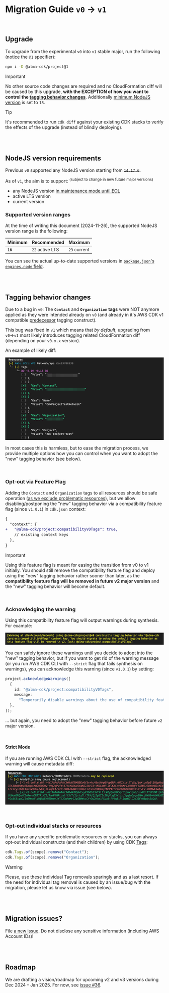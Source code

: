 # Migration Guide `v0` → `v1`

<br/>

## Upgrade

To upgrade from the experimental `v0` into `v1` stable major, run the following (notice the `@1` specifier):

```sh
npm i -D @alma-cdk/project@1
```

> [!Important]
> No other source code changes are required and no CloudFormation diff will be caused by this upgrade, **with the EXCEPTION of how you want to control the [tagging behavior changes](#tagging-behavior-changes)**. Additionally [minimum NodeJS version](#nodejs-version-requirements) is set to `18`.

> [!Tip]
> It's recommended to run `cdk diff` against your existing CDK stacks to verify the effects of the upgrade (instead of blindly deploying).

<br/><br/>

## NodeJS version requirements

Previous `v0` supported any NodeJS version starting from ~~`14.17.6`~~.

As of `v1`, the aim is to support: <sup>(subject to change in new future major versions)</sup>

- any NodeJS version [in maintenance mode until EOL](https://github.com/nodejs/Release?tab=readme-ov-file#release-schedule)
- active LTS version
- current version

### Supported version ranges

At the time of writing this document (2024-11-26), the supported NodeJS version range is the following:

| Minimum  | Recommended     | Maximum      |
| -------- | --------------- | ------------ |
| **`18`** | `22` active LTS | `23` current |

You can see the actual up-to-date supported versions in [`package.json`'s `engines.node` field](/package.json).

<br/><br/>

## Tagging behavior changes

Due to a bug in `v0`: The **`Contact`** and **`Organization` tags** were NOT anymore applied as they were intended already on `v0` (and already in it's AWS CDK v1 compatible [predecessor](https://github.com/almamedia/alma-cdk-jsii-tag-and-name/) tagging construct).

This bug was fixed in `v1` which means that _by default_, upgrading from `v0`→`v1` most likely introduces tagging related CloudFormation diff (depending on your `v0.x.x` version).

An example of likely diff:

![CloudFormation Diff example when upgrading from v0 to v1](/assets/v0-to-v1-tag-diff.png)

In most cases this is harmless, but to ease the migration process, we provide multiple options how you can control when you want to adopt the "new" tagging behavior (see below).

<br/>

### Opt-out via Feature Flag

Adding the `Contact` and `Organization` tags to all resources should be safe operation ([as we exclude problematic resources](https://github.com/alma-cdk/project/blob/main/src/smartstack/tags/exclude.ts)), but we allow disabling/postponing the "new" tagging behavior via a compatibility feature flag (since `v1.0.1`) in `cdk.json` context:

```diff
{
  "context": {
+   "@alma-cdk/project:compatibilityV0Tags": true,
    // existing context keys
  },
}
```

> [!Important]
> Using this feature flag is meant for easing the transition from v0 to v1 initially. You should still remove the compatibility feature flag and deploy using the "new" tagging behavior rather sooner than later, as the **compatibility feature flag will be removed in future v2 major version** and the "new" tagging behavior will become default.

<br/>

### Acknowledging the warning

Using this compatibility feature flag will output warnings during synthesis. For example:

![Warning output from CDK CLI when compatibility flag used](/assets/v0-to-v1-compat-feature-flag-warning.png)

You can safely ignore these warnings until you decide to adopt into the "new" tagging behavior, but if you want to get rid of the warning message (or you run AWS CDK CLI with `--strict` flag that fails synthesis on warnings), you can acknowledge this warning (since `v1.0.1`) by setting:

```ts
project.acknowledgeWarnings([
  {
    id: "@alma-cdk/project:compatibilityV0Tags",
    message:
      "Temporarily disable warnings about the use of compatibility feature flag",
  },
]);
```

… but again, you need to adopt the "new" tagging behavior before future `v2` major version.

<br/>

#### Strict Mode

If you are running AWS CDK CLI with `--strict` flag, the acknowledged warning will cause metadata diff:

![metadata diff on strict mode](/assets/v0-to-v1-metadata-diff-on-strict.png)

<br/>

### Opt-out individual stacks or resources

If you have any specific problematic resources or stacks, you can always opt-out individual constructs (and their children) by using CDK [Tags](https://docs.aws.amazon.com/cdk/v2/guide/tagging.html):

```ts
cdk.Tags.of(scope).remove("Contact");
cdk.Tags.of(scope).remove("Organization");
```

> [!WARNING]
> Please, use these individual Tag removals sparingly and as a last resort. If the need for individual tag removal is caused by an issue/bug with the migration, please let us know via issue (see below).

<br/><br/>

## Migration issues?

File [a new issue](https://github.com/alma-cdk/project/issues/new). Do not disclose any sensitive information (including AWS Account IDs)!

<br/><br/>

## Roadmap

We are drafting a vision/roadmap for upcoming v2 and v3 versions during Dec 2024 – Jan 2025. For now, see [issue #36](https://github.com/alma-cdk/project/issues/36).

